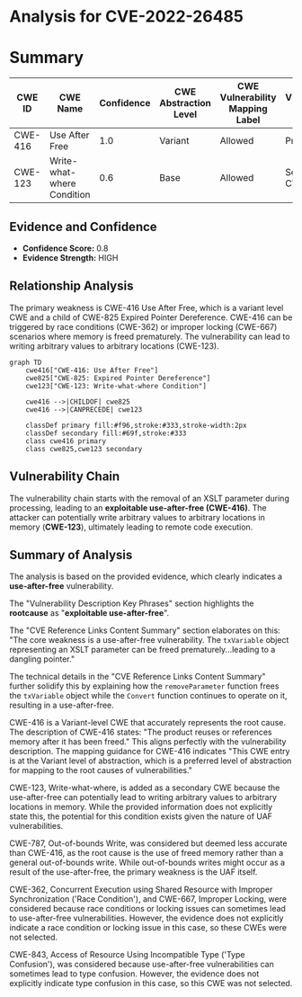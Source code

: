 # Analysis for CVE-2022-26485

# Summary
| CWE ID | CWE Name | Confidence | CWE Abstraction Level | CWE Vulnerability Mapping Label | CWE-Vulnerability Mapping Notes |
|---|---|---|---|---|---|
| CWE-416 | Use After Free | 1.0 | Variant | Allowed | Primary CWE |
| CWE-123 | Write-what-where Condition | 0.6 | Base | Allowed | Secondary CWE |

## Evidence and Confidence

*   **Confidence Score:** 0.8
*   **Evidence Strength:** HIGH

## Relationship Analysis
The primary weakness is CWE-416 Use After Free, which is a variant level CWE and a child of CWE-825 Expired Pointer Dereference. CWE-416 can be triggered by race conditions (CWE-362) or improper locking (CWE-667) scenarios where memory is freed prematurely. The vulnerability can lead to writing arbitrary values to arbitrary locations (CWE-123).

```mermaid
graph TD
    cwe416["CWE-416: Use After Free"]
    cwe825["CWE-825: Expired Pointer Dereference"]
    cwe123["CWE-123: Write-what-where Condition"]

    cwe416 -->|CHILDOF| cwe825
    cwe416 -->|CANPRECEDE| cwe123

    classDef primary fill:#f96,stroke:#333,stroke-width:2px
    classDef secondary fill:#69f,stroke:#333
    class cwe416 primary
    class cwe825,cwe123 secondary
```

## Vulnerability Chain
The vulnerability chain starts with the removal of an XSLT parameter during processing, leading to an **exploitable use-after-free (CWE-416)**. The attacker can potentially write arbitrary values to arbitrary locations in memory (**CWE-123**), ultimately leading to remote code execution.

## Summary of Analysis
The analysis is based on the provided evidence, which clearly indicates a **use-after-free** vulnerability.

The "Vulnerability Description Key Phrases" section highlights the **rootcause** as "**exploitable use-after-free**".

The "CVE Reference Links Content Summary" section elaborates on this: "The core weakness is a use-after-free vulnerability. The `txVariable` object representing an XSLT parameter can be freed prematurely...leading to a dangling pointer."

The technical details in the "CVE Reference Links Content Summary" further solidify this by explaining how the `removeParameter` function frees the `txVariable` object while the `Convert` function continues to operate on it, resulting in a use-after-free.

CWE-416 is a Variant-level CWE that accurately represents the root cause. The description of CWE-416 states: "The product reuses or references memory after it has been freed." This aligns perfectly with the vulnerability description. The mapping guidance for CWE-416 indicates "This CWE entry is at the Variant level of abstraction, which is a preferred level of abstraction for mapping to the root causes of vulnerabilities."

CWE-123, Write-what-where, is added as a secondary CWE because the use-after-free can potentially lead to writing arbitrary values to arbitrary locations in memory. While the provided information does not explicitly state this, the potential for this condition exists given the nature of UAF vulnerabilities.

CWE-787, Out-of-bounds Write, was considered but deemed less accurate than CWE-416, as the root cause is the use of freed memory rather than a general out-of-bounds write. While out-of-bounds writes might occur as a result of the use-after-free, the primary weakness is the UAF itself.

CWE-362, Concurrent Execution using Shared Resource with Improper Synchronization ('Race Condition'), and CWE-667, Improper Locking, were considered because race conditions or locking issues can sometimes lead to use-after-free vulnerabilities. However, the evidence does not explicitly indicate a race condition or locking issue in this case, so these CWEs were not selected.

CWE-843, Access of Resource Using Incompatible Type ('Type Confusion'), was considered because use-after-free vulnerabilities can sometimes lead to type confusion. However, the evidence does not explicitly indicate type confusion in this case, so this CWE was not selected.